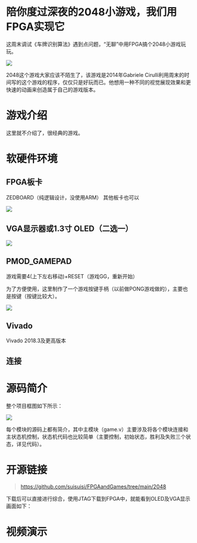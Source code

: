 # 陪你度过深夜的2048小游戏，我们用FPGA实现它

这周末调试《车牌识别算法》遇到点问题，“无聊”中用FPGA搞个2048小游戏玩玩。

![](https://files.mdnice.com/user/17442/c6413430-b9c6-48db-8f2c-61135783d5e8.gif)

2048这个游戏大家应该不陌生了，该游戏是2014年Gabriele Cirulli利用周末的时间写的这个游戏的程序，仅仅只是好玩而已。他想用一种不同的视觉展现效果和更快速的动画来创造属于自己的游戏版本。

# 游戏介绍

这里就不介绍了，很经典的游戏。

# 软硬件环境

## FPGA板卡

ZEDBOARD（纯逻辑设计，没使用ARM） 其他板卡也可以


![](https://files.mdnice.com/user/17442/e0991695-9fce-441f-b99e-647c1369bd9b.png)

## VGA显示器或1.3寸 OLED（二选一）


![](https://files.mdnice.com/user/17442/b4dc5b88-708a-41f1-8b3b-8e074786c459.png)


## PMOD_GAMEPAD

游戏需要4(上下左右移动)+RESET（游戏GG，重新开始）

为了方便使用，这里制作了一个游戏按键手柄（以前做PONG游戏做的），主要也是按键（按键比较大）。


![](https://files.mdnice.com/user/17442/c580010b-efbe-4cf9-a9f9-095d9cc93efe.jpg)


## Vivado

Vivado 2018.3及更高版本

## 连接


# 源码简介

整个项目框图如下所示：


![](https://files.mdnice.com/user/17442/377d5386-98ec-4f13-b5d9-5167aa833893.png)

每个模块的源码上都有简介，其中主模块（game.v）主要涉及将各个模块连接和主状态机控制，状态机代码也比较简单（主要控制，初始状态，胜利及失败三个状态，详见代码）。


# 开源链接

> https://github.com/suisuisi/FPGAandGames/tree/main/2048

下载后可以直接进行综合，使用JTAG下载到FPGA中，就能看到OLED及VGA显示画面如下：


# 视频演示



